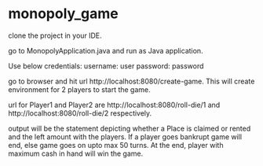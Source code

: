 # monopoly_game

clone the project in your IDE.

go to MonopolyApplication.java and run as Java application.

Use below credentials: username: user password: password

go to browser and hit url http://localhost:8080/create-game. This will create environment for 2 players to start the game.

url for Player1 and Player2 are http://localhost:8080/roll-die/1 and http://localhost:8080/roll-die/2 respectively.

output will be the statement depicting whether a Place is claimed or rented and the left amount with the players. If a player goes bankrupt game will end, else game goes on upto max 50 turns. At the end, player with maximum cash in hand will win the game.
